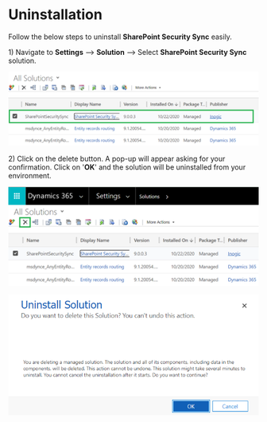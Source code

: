 # Uninstallation

Follow the below steps to uninstall **SharePoint Security Sync** easily.

1\) Navigate to **Settings** --> **Solution** --> Select **SharePoint Security Sync** solution.

![](<../.gitbook/assets/13 (3).png>)

2\) Click on the delete button. A pop-up will appear asking for your confirmation. Click on '**OK**' and the solution will be uninstalled from your environment.

![](<../.gitbook/assets/14 (6).png>)

![](<../.gitbook/assets/15 (5).png>)
